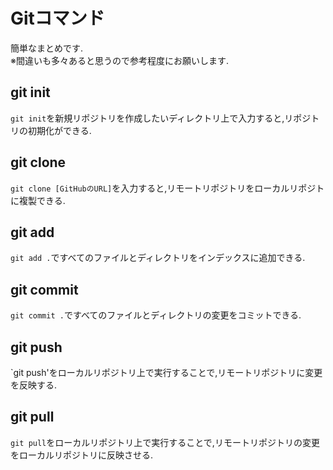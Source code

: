 # Gitコマンド
簡単なまとめです.  
※間違いも多々あると思うので参考程度にお願いします.

## git init
`git init`を新規リポジトリを作成したいディレクトリ上で入力すると,リポジトリの初期化ができる.

## git clone
`git clone [GitHubのURL]`を入力すると,リモートリポジトリをローカルリポジトに複製できる.

## git add
`git add .`ですべてのファイルとディレクトリをインデックスに追加できる.

## git commit
`git commit .`ですべてのファイルとディレクトリの変更をコミットできる.

## git push
`git push'をローカルリポジトリ上で実行することで,リモートリポジトリに変更を反映する.

## git pull
`git pull`をローカルリポジトリ上で実行することで,リモートリポジトリの変更をローカルリポジトリに反映させる.
